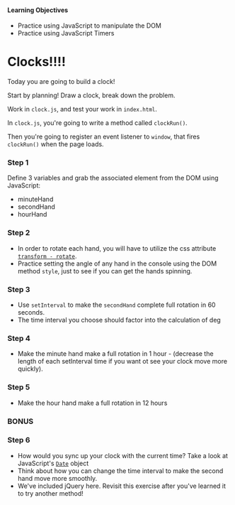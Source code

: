#### Learning Objectives
- Practice using JavaScript to manipulate the DOM
- Practice using JavaScript Timers

# Clocks!!!!

Today you are going to build a clock!

Start by planning! Draw a clock, break down the problem.

Work in `clock.js`, and test your work in `index.html`.

In `clock.js`, you're going to write a method called `clockRun()`.

Then you're going to register an event listener to `window`, that fires `clockRun()` when the page loads.

### Step 1
Define 3 variables and grab the associated element from the DOM using JavaScript:
- minuteHand
- secondHand
- hourHand

### Step 2
- In order to rotate each hand, you will have to utilize the css attribute [`transform - rotate`](https://developer.mozilla.org/en-US/docs/Web/CSS/transform#rotate).
- Practice setting the angle of any hand in the console using the DOM method `style`, just to see if you can get the hands spinning.

### Step 3
- Use `setInterval` to make the `secondHand` complete full rotation in 60 seconds.
- The time interval you choose should factor into the calculation of deg

### Step 4
- Make the minute hand make a full rotation in 1 hour - (decrease the length of each setInterval time if you want ot see your clock move more quickly).

### Step 5
- Make the hour hand make a full rotation in 12 hours

### BONUS

### Step 6
- How would you sync up your clock with the current time? Take a look at JavaScript's [`Date`](https://developer.mozilla.org/en-US/docs/Web/JavaScript/Reference/Global_Objects/Date) object
- Think about how you can change the time interval to make the second hand move more smoothly.
- We've included jQuery here. Revisit this exercise after you've learned it to try another method!
